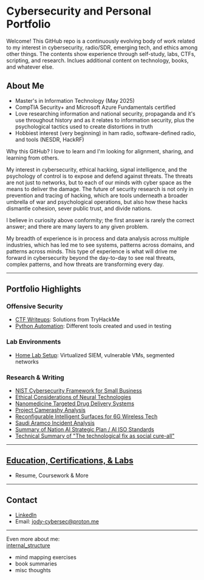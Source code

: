 # Cybersecurity and Personal Portfolio

Welcome! This GitHub repo is a continuously evolving body of work related to my interest in cybersecurity, radio/SDR, emerging tech, and ethics among other things.  The contents show experience through self-study, labs, CTFs, scripting, and research. Inclues additional content on technology, books, and whatever else.

## About Me
- Master's in Information Technology (May 2025)
- CompTIA Security+ and Microsoft Azure Fundamentals certified
- Love researching information and national security, propaganda and it's use throughout history and as it relates to information security, plus the psychological tactics used to create distortions in truth
- Hobbiest interest (very beginning) in ham radio, software-defined radio, and tools (NESDR, HackRF)

Why this GitHub?
I love to learn and I'm looking for alignment, sharing, and learning from others. 

My interest in cybersecurity, ethical hacking, signal intelligence, and the psychology of control is to expose and defend against threats. The threats are not just to networks, but to each of our minds with cyber space as the means to deliver the damage. The future of security research is not only in prevention and tracing of hacking, which are tools underneath a broader umbrella of war and psychological operations, but also how these hacks dismantle cohesion, sever public trust, and divide nations. 

I believe in curiosity above conformity; the first answer is rarely the correct answer; and there are many layers to any given problem. 

My breadth of experience is in process and data analysis across multiple industries, which has led me to see systems, patterns across domains, and patterns across minds. This type of experience is what will drive me forward in cybersecurity beyond the day-to-day to see real threats, complex patterns, and how threats are transforming every day. 

---

## Portfolio Highlights

### Offensive Security
- [CTF Writeups](./offensive-security/CTF-Writeups): Solutions from TryHackMe
- [Python Automation](./security-automation/python): Different tools created and used in testing

### Lab Environments
- [Home Lab Setup](./labs-and-scenarios/Home-Lab-Setup): Virtualized SIEM, vulnerable VMs, segmented networks

### Research & Writing
- [NIST Cybersecurity Framework for Small Business](https://github.com/jodymiller/Cybersecurity/blob/main/research/cybersec/Ethical%20Considerations%20of%20Neural%20Enhancement%20Technologies%20%20pdf)
- [Ethical Considerations of Neural Technologies](https://github.com/jodymiller/Cybersecurity/blob/main/research/emerging_tech/Ethical%20Considerations%20of%20Neural%20Enhancement%20Technologies%20%20pdf)
- [Nanomedicine Targeted Drug Delivery Systems](https://github.com/jodymiller/Cybersecurity/blob/main/research/emerging_tech/Nanomedicine%3A%20Targeted%20drug%20delivery%20systems.pdf)
- [Project Camerashy Analysis](https://github.com/jodymiller/Cybersecurity/blob/main/research/cybersec/Project%20Camerashy%20Analysis%20-%20Jody%20Miller.pdf)
- [Reconfigurable Intelligent Surfaces for 6G Wireless Tech](https://github.com/jodymiller/Cybersecurity/blob/main/research/emerging_tech/Reconfigurable%20Intelligent%20Surfaces%20for%206G%20Wireless%20Technology.pdf)
- [Saudi Aramco Incident Analysis](https://github.com/jodymiller/Cybersecurity/blob/main/research/cybersec/Saudi%20Aramco%20Post%20Incident%20Analysis%20-%20Jody%20Miller.pdf)
- [Summary of Nation AI Strategic Plan / AI ISO Standards](https://github.com/jodymiller/Cybersecurity/blob/main/research/emerging_tech/Summary%20of%20The%20National%20Artificial%20Intelligence%20R%26D%20Strategic%20Plan%20.pdf)
- [Technical Summary of "The technological fix as social cure-all"](https://github.com/jodymiller/Cybersecurity/blob/main/research/emerging_tech/Technical%20Summary%20of%20Sean%20Johnston's%20The%20technological%20fix%20as%20social%20cure-all.pdf)
---

## [Education, Certifications, & Labs](./certifications-and-training)
* Resume, Coursework & More
  
---

## Contact
- [LinkedIn](https://linkedin.com/in/jodyemiller)
- Email: jody-cybersec@proton.me

---
Even more about me:\
[internal_structure](./internal_structure)
- mind mapping exercises
- book summaries
- misc thoughts
